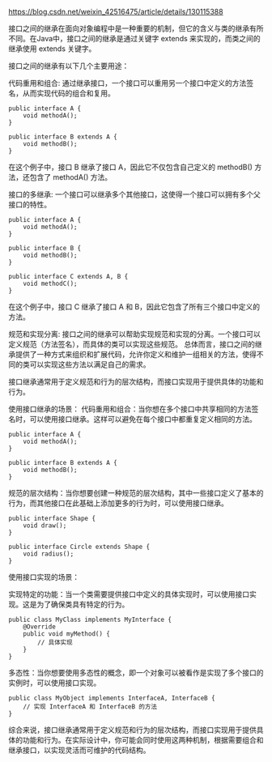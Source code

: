 https://blog.csdn.net/weixin_42516475/article/details/130115388


接口之间的继承在面向对象编程中是一种重要的机制，但它的含义与类的继承有所不同。在Java中，接口之间的继承是通过关键字 extends 来实现的，而类之间的继承使用 extends 关键字。

接口之间的继承有以下几个主要用途：

代码重用和组合: 通过继承接口，一个接口可以重用另一个接口中定义的方法签名，从而实现代码的组合和复用。
```code
public interface A {
    void methodA();
}

public interface B extends A {
    void methodB();
}
````
在这个例子中，接口 B 继承了接口 A，因此它不仅包含自己定义的 methodB() 方法，还包含了 methodA() 方法。

接口的多继承: 一个接口可以继承多个其他接口，这使得一个接口可以拥有多个父接口的特性。
```code
public interface A {
    void methodA();
}

public interface B {
    void methodB();
}

public interface C extends A, B {
    void methodC();
}
```
在这个例子中，接口 C 继承了接口 A 和 B，因此它包含了所有三个接口中定义的方法。

规范和实现分离: 接口之间的继承可以帮助实现规范和实现的分离。一个接口可以定义规范（方法签名），而具体的类可以实现这些规范。
总体而言，接口之间的继承提供了一种方式来组织和扩展代码，允许你定义和维护一组相关的方法，使得不同的类可以实现这些方法以满足自己的需求。     

接口继承通常用于定义规范和行为的层次结构，而接口实现用于提供具体的功能和行为。 

使用接口继承的场景：
代码重用和组合：当你想在多个接口中共享相同的方法签名时，可以使用接口继承。这样可以避免在每个接口中都重复定义相同的方法。

```code
public interface A {
    void methodA();
}

public interface B extends A {
    void methodB();
}
```

规范的层次结构：当你想要创建一种规范的层次结构，其中一些接口定义了基本的行为，而其他接口在此基础上添加更多的行为时，可以使用接口继承。

```code
public interface Shape {
    void draw();
}

public interface Circle extends Shape {
    void radius();
}
```

使用接口实现的场景：    

实现特定的功能：当一个类需要提供接口中定义的具体实现时，可以使用接口实现。这是为了确保类具有特定的行为。

```code
public class MyClass implements MyInterface {
    @Override
    public void myMethod() {
        // 具体实现
    }
}
```

多态性：当你想要使用多态性的概念，即一个对象可以被看作是实现了多个接口的实例时，可以使用接口实现。

```code
public class MyObject implements InterfaceA, InterfaceB {
    // 实现 InterfaceA 和 InterfaceB 的方法
}
```
综合来说，接口继承通常用于定义规范和行为的层次结构，而接口实现用于提供具体的功能和行为。在实际设计中，你可能会同时使用这两种机制，根据需要组合和继承接口，以实现灵活而可维护的代码结构。


